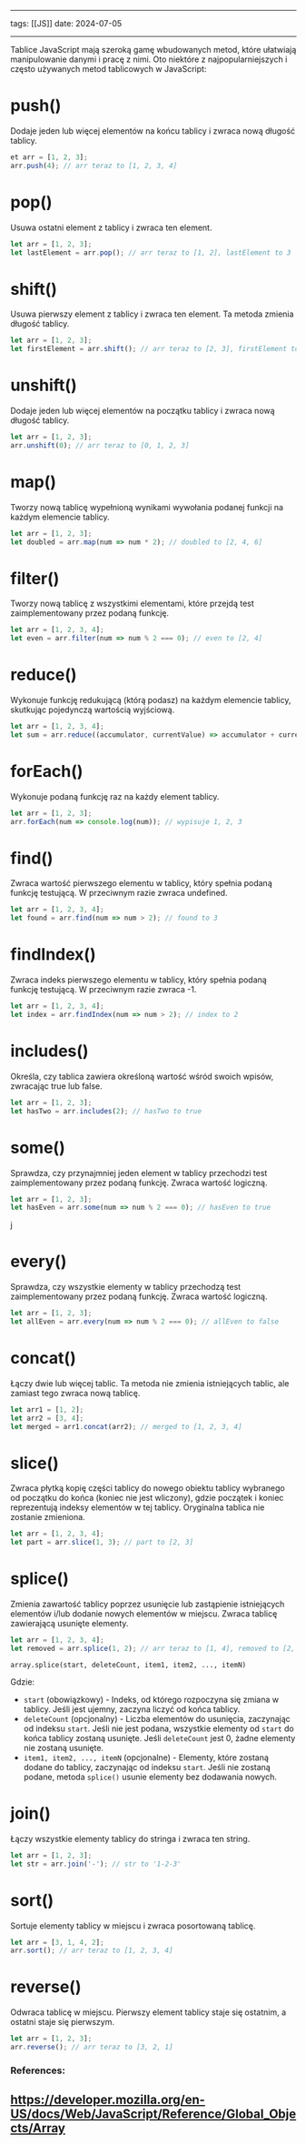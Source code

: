 
--- 
tags: [[JS]]
date: 2024-07-05

---
Tablice JavaScript mają szeroką gamę wbudowanych metod, które ułatwiają manipulowanie danymi i pracę z nimi. Oto niektóre z najpopularniejszych i często używanych metod tablicowych w JavaScript:

# push()

Dodaje jeden lub więcej elementów na końcu tablicy i zwraca nową długość tablicy.
```js
et arr = [1, 2, 3];
arr.push(4); // arr teraz to [1, 2, 3, 4]
```

# pop()

Usuwa ostatni element z tablicy i zwraca ten element.
```js
let arr = [1, 2, 3];
let lastElement = arr.pop(); // arr teraz to [1, 2], lastElement to 3
```

# shift()

Usuwa pierwszy element z tablicy i zwraca ten element. Ta metoda zmienia długość tablicy.
```js
let arr = [1, 2, 3];
let firstElement = arr.shift(); // arr teraz to [2, 3], firstElement to 1
```

# unshift()

Dodaje jeden lub więcej elementów na początku tablicy i zwraca nową długość tablicy.
```js
let arr = [1, 2, 3];
arr.unshift(0); // arr teraz to [0, 1, 2, 3]
```

# map()

Tworzy nową tablicę wypełnioną wynikami wywołania podanej funkcji na każdym elemencie tablicy.
```js
let arr = [1, 2, 3];
let doubled = arr.map(num => num * 2); // doubled to [2, 4, 6]
```
# filter()

Tworzy nową tablicę z wszystkimi elementami, które przejdą test zaimplementowany przez podaną funkcję.
```js
let arr = [1, 2, 3, 4];
let even = arr.filter(num => num % 2 === 0); // even to [2, 4]
```

# reduce()

Wykonuje funkcję redukującą (którą podasz) na każdym elemencie tablicy, skutkując pojedynczą wartością wyjściową.
```js
let arr = [1, 2, 3, 4];
let sum = arr.reduce((accumulator, currentValue) => accumulator + currentValue, 0); // sum to 10
```

# forEach()

Wykonuje podaną funkcję raz na każdy element tablicy.
```js
let arr = [1, 2, 3];
arr.forEach(num => console.log(num)); // wypisuje 1, 2, 3
```

# find()

Zwraca wartość pierwszego elementu w tablicy, który spełnia podaną funkcję testującą. W przeciwnym razie zwraca undefined.
```js
let arr = [1, 2, 3, 4];
let found = arr.find(num => num > 2); // found to 3
```

# findIndex()

Zwraca indeks pierwszego elementu w tablicy, który spełnia podaną funkcję testującą. W przeciwnym razie zwraca -1.
```js
let arr = [1, 2, 3, 4];
let index = arr.findIndex(num => num > 2); // index to 2
```

# includes()

Określa, czy tablica zawiera określoną wartość wśród swoich wpisów, zwracając true lub false.
```js
let arr = [1, 2, 3];
let hasTwo = arr.includes(2); // hasTwo to true
```

# some()

Sprawdza, czy przynajmniej jeden element w tablicy przechodzi test zaimplementowany przez podaną funkcję. Zwraca wartość logiczną.
```js
let arr = [1, 2, 3];
let hasEven = arr.some(num => num % 2 === 0); // hasEven to true
```
j
# every()

Sprawdza, czy wszystkie elementy w tablicy przechodzą test zaimplementowany przez podaną funkcję. Zwraca wartość logiczną.
```js
let arr = [1, 2, 3];
let allEven = arr.every(num => num % 2 === 0); // allEven to false
```

# concat()

Łączy dwie lub więcej tablic. Ta metoda nie zmienia istniejących tablic, ale zamiast tego zwraca nową tablicę.
```js
let arr1 = [1, 2];
let arr2 = [3, 4];
let merged = arr1.concat(arr2); // merged to [1, 2, 3, 4]
```

# slice()

Zwraca płytką kopię części tablicy do nowego obiektu tablicy wybranego od początku do końca (koniec nie jest wliczony), gdzie początek i koniec reprezentują indeksy elementów w tej tablicy. Oryginalna tablica nie zostanie zmieniona.
```js
let arr = [1, 2, 3, 4];
let part = arr.slice(1, 3); // part to [2, 3]
```

# splice()

Zmienia zawartość tablicy poprzez usunięcie lub zastąpienie istniejących elementów i/lub dodanie nowych elementów w miejscu. Zwraca tablicę zawierającą usunięte elementy.
```js
let arr = [1, 2, 3, 4];
let removed = arr.splice(1, 2); // arr teraz to [1, 4], removed to [2, 3]
```

`array.splice(start, deleteCount, item1, item2, ..., itemN)`

Gdzie:

- `start` (obowiązkowy) - Indeks, od którego rozpoczyna się zmiana w tablicy. Jeśli jest ujemny, zaczyna liczyć od końca tablicy.
- `deleteCount` (opcjonalny) - Liczba elementów do usunięcia, zaczynając od indeksu `start`. Jeśli nie jest podana, wszystkie elementy od `start` do końca tablicy zostaną usunięte. Jeśli `deleteCount` jest 0, żadne elementy nie zostaną usunięte.
- `item1, item2, ..., itemN` (opcjonalne) - Elementy, które zostaną dodane do tablicy, zaczynając od indeksu `start`. Jeśli nie zostaną podane, metoda `splice()` usunie elementy bez dodawania nowych.
# join()

Łączy wszystkie elementy tablicy do stringa i zwraca ten string.
```js
let arr = [1, 2, 3];
let str = arr.join('-'); // str to '1-2-3'
```

# sort()

Sortuje elementy tablicy w miejscu i zwraca posortowaną tablicę.
```js
let arr = [3, 1, 4, 2];
arr.sort(); // arr teraz to [1, 2, 3, 4]
```

# reverse()

Odwraca tablicę w miejscu. Pierwszy element tablicy staje się ostatnim, a ostatni staje się pierwszym.
```js
let arr = [1, 2, 3];
arr.reverse(); // arr teraz to [3, 2, 1]

```

### References:

https://developer.mozilla.org/en-US/docs/Web/JavaScript/Reference/Global_Objects/Array
---



